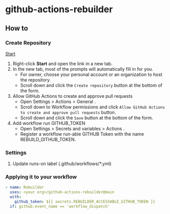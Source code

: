 # github-actions-rebuilder

## How to

### Create Repository

[Start](https://github.com/new?template_owner=srz-zumix&template_name=github-actions-rebuilder&owner=%40me&visibility=public)

1. Right-click **Start** and open the link in a new tab.
1. In the new tab, most of the prompts will automatically fill in for you.
   - For owner, choose your personal account or an organization to host the repository.
   - Scroll down and click the `Create repository` button at the bottom of the form.
1. Allow GitHub Actions to create and approve pull requests
   - Open Settings > Actions > General .
   - Scroll down to Workflow permissions and click `Allow GitHub Actions to create and approve pull requests` button.
   - Scroll down and click the `Save` button at the bottom of the form.
1. Add workflow run GITHUB_TOKEN
   - Open Settings > Secrets and variables > Actions .
   - Register a workflow run-able GITHUB Token with the name REBUILD_GITHUB_TOKEN.

### Settings

1. Update runs-on label (.github/workflows/*.yml)

### Applying it to your workflow

```yaml
- name: Rebuilder
  uses: <your org>/github-actions-rebuilder@main
  with:
    github_token: ${{ secrets.REBUILDER_ACCESSABLE_GITHUB_TOKEN }}
  if: github.event_name == 'workflow_dispatch'
```
